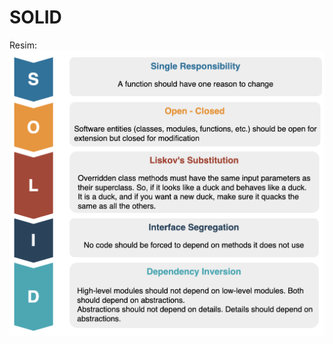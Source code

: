 # SOLID
 

Resim: 
![alt yazı][resim]

[resim]: https://github.com/ebubekirdgn/SOLID/blob/main/resources/solid.png "Resim Başlığı"
